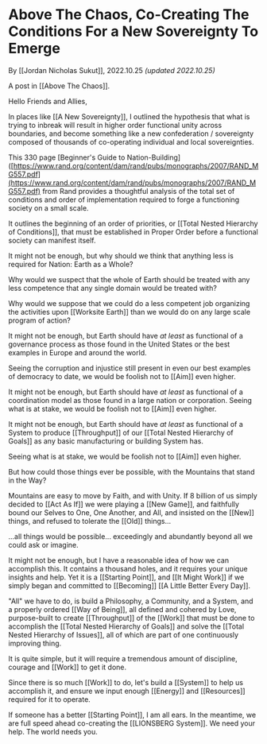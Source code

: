 # Above The Chaos, Co-Creating The Conditions For a New Sovereignty To Emerge

By [[Jordan Nicholas Sukut]], 2022.10.25 _(updated 2022.10.25)_

A post in [[Above The Chaos]].

Hello Friends and Allies, 

In places like [[A New Sovereignty]], I outlined the hypothesis that what is trying to inbreak will result in higher order functional unity across boundaries, and become something like a new confederation / sovereignty composed of thousands of co-operating individual and local sovereignties. 

This 330 page [Beginner's Guide to Nation-Building]([https://www.rand.org/content/dam/rand/pubs/monographs/2007/RAND_MG557.pdf](https://www.rand.org/content/dam/rand/pubs/monographs/2007/RAND_MG557.pdf) from Rand provides a thoughtful analysis of the total set of conditions and order of implementation required to forge a functioning society on a small scale. 

It outlines the beginning of an order of priorities, or [[Total Nested Hierarchy of Conditions]], that must be established in Proper Order before a functional society can manifest itself. 

It might not be enough, but why should we think that anything less is required for Nation: Earth as a Whole? 

Why would we suspect that the whole of Earth should be treated with any less competence that any single domain would be treated with? 

Why would we suppose that we could do a less competent job organizing the activities upon [[Worksite Earth]] than we would do on any large scale program of action? 

It might not be enough, but Earth should have _at least_ as functional of a governance process as those found in the United States or the best examples in Europe and around the world. 

Seeing the corruption and injustice still present in even our best examples of democracy to date, we would be foolish not to [[Aim]] even higher. 

It might not be enough, but Earth should have _at least_ as functional of a coordination model as those found in a large nation or corporation. Seeing what is at stake, we would be foolish not to [[Aim]] even higher. 

It might not be enough, but Earth should have _at least_ as functional of a System to produce [[Throughput]] of our [[Total Nested Hierarchy of Goals]] as any basic manufacturing or building System has. 

Seeing what is at stake, we would be foolish not to [[Aim]] even higher. 

But how could those things ever be possible, with the Mountains that stand in the Way? 

Mountains are easy to move by Faith, and with Unity. If 8 billion of us simply decided to [[Act As If]] we were playing a [[New Game]], and faithfully bound our Selves to One, One Another, and All, and insisted on the [[New]] things, and refused to tolerate the [[Old]] things... 

...all things would be possible... exceedingly and abundantly beyond all we could ask or imagine. 

It might not be enough, but I have a reasonable idea of how we can accomplish this. It contains a thousand holes, and it requires your unique insights and help. Yet it is a [[Starting Point]], and [[It Might Work]] if we simply began and committed to [[Becoming]] [[A Little Better Every Day]].  

"All" we have to do, is build a Philosophy, a Community, and a System, and a properly ordered [[Way of Being]], all defined and cohered by Love, purpose-built to create [[Throughput]] of the [[Work]] that must be done to accomplish the [[Total Nested Hierarchy of Goals]] and solve the [[Total Nested Hierarchy of Issues]], all of which are part of one continuously improving thing. 

It is quite simple, but it will require a tremendous amount of discipline, courage and [[Work]] to get it done. 

Since there is so much [[Work]] to do, let's build a [[System]] to help us accomplish it, and ensure we input enough [[Energy]] and [[Resources]] required for it to operate. 

If someone has a better [[Starting Point]], I am all ears. In the meantime, we are full speed ahead co-creating the [[LIONSBERG System]]. We need your help. The world needs you. 